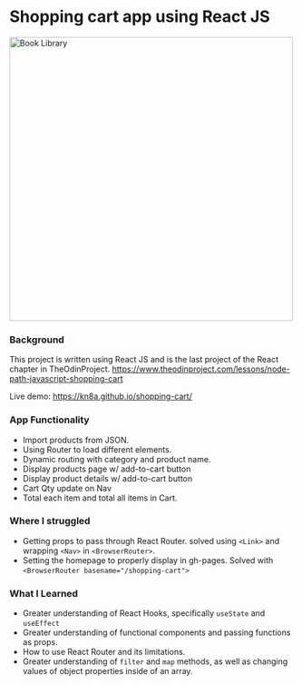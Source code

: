 # Shopping cart app using React JS

<img src=https://user-images.githubusercontent.com/88045655/169199931-1d8ff400-08e6-4477-8e7d-d89ddc3c4caf.JPG alt="Book Library" width="500">

### Background
This project is written using React JS and is the last project of the React chapter in TheOdinProject.
https://www.theodinproject.com/lessons/node-path-javascript-shopping-cart

Live demo: https://kn8a.github.io/shopping-cart/

### App Functionality

- Import products from JSON.
- Using Router to load different elements.
- Dynamic routing with category and product name.
- Display products page w/ add-to-cart button
- Display product details w/ add-to-cart button
- Cart Qty update on Nav
- Total each item and total all items in Cart.
 
### Where I struggled

 - Getting props to pass through React Router. solved using `<Link>` and wrapping `<Nav>` in `<BrowserRouter>`.
 - Setting the homepage to properly display in gh-pages. Solved with `<BrowserRouter basename="/shopping-cart">`

### What I Learned

 - Greater understanding of React Hooks, specifically `useState` and `useEffect`
 - Greater understanding of functional components and passing functions as props.
 - How to use React Router and its limitations.
 - Greater understanding of `filter` and `map` methods, as well as changing values of object properties inside of an array.
